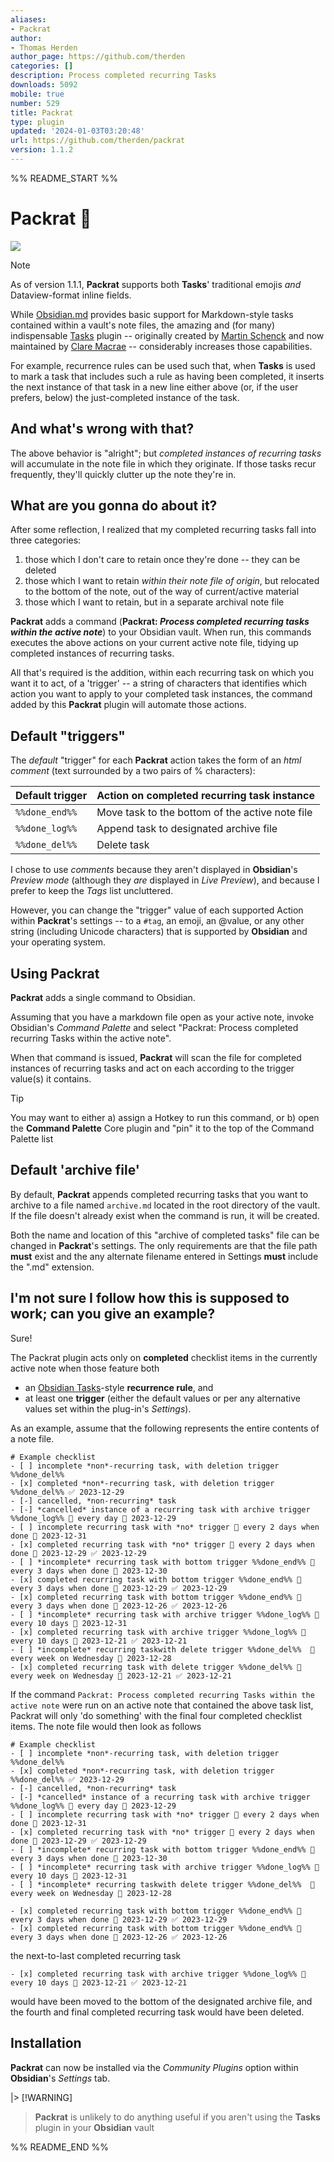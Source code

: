 ```yaml
---
aliases:
- Packrat
author:
- Thomas Herden
author_page: https://github.com/therden
categories: []
description: Process completed recurring Tasks
downloads: 5092
mobile: true
number: 529
title: Packrat
type: plugin
updated: '2024-01-03T03:20:48'
url: https://github.com/therden/packrat
version: 1.1.2
---
```


%% README_START %%

# **Packrat** 🐀

![](https://raw.githubusercontent.com/therden/packrat/HEAD/packrat.gif)

> [!NOTE]
> As of version 1.1.1, **Packrat** supports both **Tasks**' traditional emojis _and_ Dataview-format inline fields.

While [Obsidian.md](https://obsidian.md/) provides basic support for Markdown-style tasks contained within a vault's note files, the amazing and (for many) indispensable [Tasks](https://github.com/schemar/obsidian-tasks) plugin -- originally created by [Martin Schenck](https://github.com/schemar) and now maintained by [Clare Macrae](https://github.com/claremacrae) -- considerably increases those capabilities.

For example, recurrence rules can be used such that, when **Tasks** is used to mark a task that includes such a rule as having been completed, it inserts the next instance of that task in a new line either above (or, if the user prefers, below) the just-completed instance of the task.

## And what's wrong with that?

The above behavior is "alright"; but *completed instances of recurring tasks* will accumulate in the note file in which they originate.  If those tasks recur frequently, they'll quickly clutter up the note they're in.

## What are you gonna do about it?

After some reflection, I realized that my completed recurring tasks fall into three categories:

1. those which I don't care to retain once they're done -- they can be deleted
2. those which I want to retain *within their note file of origin*, but relocated to the bottom of the note, out of the way of current/active material
3. those which I want to retain, but in a separate archival note file

**Packrat** adds a command (**Packrat: _Process completed recurring tasks within the active note_**) to your Obsidian vault.  When run, this commands executes the above actions on your current active note file, tidying up  completed instances of recurring tasks.  

All that's required is the addition, within each recurring task on which you want it to act, of a 'trigger' -- a string of characters that identifies which action you want to apply to your completed task instances, the command added by this **Packrat** plugin will automate those actions.

## Default "triggers"

The *default* "trigger" for each **Packrat** action takes the form of an *html comment* (text surrounded by a two pairs of % characters):

| Default trigger | Action on completed recurring task instance     |
|-----------------|------------------------------------------------ |
| `%%done_end%%`  | Move task to the bottom of the active note file |
| `%%done_log%%`  | Append task to designated archive file          |
| `%%done_del%%`  | Delete task                                     |

I chose to use *comments* because they aren't displayed in **Obsidian**'s *Preview mode* (although they *are* displayed in *Live Preview*), and because I prefer to keep the *Tags* list uncluttered.

However, you can change the "trigger" value of each supported Action within **Packrat**'s settings -- to a `#tag`, an emoji, an @value, or any other string (including Unicode characters) that is supported by **Obsidian** and your operating system.

## Using **Packrat**

**Packrat** adds a single command to Obsidian.

Assuming that you have a markdown file open as your active note, invoke Obsidian's *Command Palette* and select "Packrat: Process completed recurring Tasks within the active note".

When that command is issued, **Packrat** will scan the file for completed instances of recurring tasks and act on each according to the trigger value(s) it contains.

> [!TIP] 
> You may want to either a) assign a Hotkey to run this command, or b) open the **Command Palette** Core plugin and "pin" it to the top of the Command Palette list

## Default 'archive file'

By default, **Packrat** appends completed recurring tasks that you want to archive to a file named `archive.md` located in the root directory of the vault.  If the file doesn't already exist when the command is run, it will be created.

Both the name and location of this "archive of completed tasks" file can be changed in **Packrat**'s settings.  The only requirements are that the file path **must** exist and the any alternate filename entered in Settings **must** include the ".md" extension.

## I'm not sure I follow how this is supposed to work; can you give an example?

Sure!

The Packrat plugin acts only on **completed** checklist items in the currently active note when those feature both

- an [Obsidian Tasks](https://github.com/obsidian-tasks-group/obsidian-tasks)-style **recurrence rule**, and
- at least one **trigger** (either the default values or per any alternative values set within the plug-in's *Settings*).

As an example, assume that the following represents the entire contents of a note file.

```
# Example checklist
- [ ] incomplete *non*-recurring task, with deletion trigger %%done_del%%
- [x] completed *non*-recurring task, with deletion trigger %%done_del%% ✅ 2023-12-29
- [-] cancelled, *non-recurring* task
- [-] *cancelled* instance of a recurring task with archive trigger %%done_log%% 🔁 every day 📅 2023-12-29
- [ ] incomplete recurring task with *no* trigger 🔁 every 2 days when done 📅 2023-12-31
- [x] completed recurring task with *no* trigger 🔁 every 2 days when done 📅 2023-12-29 ✅ 2023-12-29
- [ ] *incomplete* recurring task with bottom trigger %%done_end%% 🔁 every 3 days when done 📅 2023-12-30
- [x] completed recurring task with bottom trigger %%done_end%% 🔁 every 3 days when done 📅 2023-12-29 ✅ 2023-12-29
- [x] completed recurring task with bottom trigger %%done_end%% 🔁 every 3 days when done 📅 2023-12-26 ✅ 2023-12-26
- [ ] *incomplete* recurring task with archive trigger %%done_log%% 🔁 every 10 days 📅 2023-12-31
- [x] completed recurring task with archive trigger %%done_log%% 🔁 every 10 days 📅 2023-12-21 ✅ 2023-12-21
- [ ] *incomplete* recurring taskwith delete trigger %%done_del%%  🔁 every week on Wednesday 📅 2023-12-28
- [x] completed recurring task with delete trigger %%done_del%% 🔁 every week on Wednesday 📅 2023-12-21 ✅ 2023-12-21
```

If the command `Packrat: Process completed recurring Tasks within the active note` were run on an active note that contained the above task list, Packrat will only 'do something' with the final four completed checklist items.  The note file would then look as follows

```
# Example checklist
- [ ] incomplete *non*-recurring task, with deletion trigger %%done_del%%
- [x] completed *non*-recurring task, with deletion trigger %%done_del%% ✅ 2023-12-29
- [-] cancelled, *non-recurring* task
- [-] *cancelled* instance of a recurring task with archive trigger %%done_log%% 🔁 every day 📅 2023-12-29
- [ ] incomplete recurring task with *no* trigger 🔁 every 2 days when done 📅 2023-12-31
- [x] completed recurring task with *no* trigger 🔁 every 2 days when done 📅 2023-12-29 ✅ 2023-12-29
- [ ] *incomplete* recurring task with bottom trigger %%done_end%% 🔁 every 3 days when done 📅 2023-12-30
- [ ] *incomplete* recurring task with archive trigger %%done_log%% 🔁 every 10 days 📅 2023-12-31
- [ ] *incomplete* recurring taskwith delete trigger %%done_del%%  🔁 every week on Wednesday 📅 2023-12-28

- [x] completed recurring task with bottom trigger %%done_end%% 🔁 every 3 days when done 📅 2023-12-29 ✅ 2023-12-29
- [x] completed recurring task with bottom trigger %%done_end%% 🔁 every 3 days when done 📅 2023-12-26 ✅ 2023-12-26
```
the next-to-last completed recurring task 
```
- [x] completed recurring task with archive trigger %%done_log%% 🔁 every 10 days 📅 2023-12-21 ✅ 2023-12-21
```
would have been moved to the bottom of the designated archive file, and the fourth and final completed recurring task would have been deleted.

## Installation

**Packrat** can now be installed via the *Community Plugins* option within **Obsidian**'s *Settings* tab.

|> [!WARNING]
 > **Packrat** is unlikely to do anything useful if you aren't using the **Tasks** plugin in your **Obsidian** vault



%% README_END %%